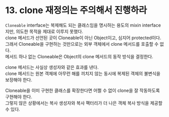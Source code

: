 # 13. clone 재정의는 주의해서 진행하라

`Cloneable` interface는 복제해도 되는 클래스임을 명시하는 용도의 mixin interface지만, 의도한 목적을 제대로 이루지 못했다.  
clone 메서드가 선언된 곳이 Cloneable이 아닌 Object이고, 심지어 protected이다. 그래서 Cloneable을 구현하는 것만으로는 외부 객체에서 clone 메서드를 호출할 수 없다.  
메서드 하나 없는 Cloneable은 Object의 clone 메서드의 동작 방식을 결정한다.

clone 메서드는 사실상 생성자와 같은 효과를 낸다.  
clone 메서드는 원본 객체에 아무런 해를 끼치지 않는 동시에 복제된 객체의 불변식을 보장해야 한다.

Cloneable을 이미 구현한 클래스를 확장한다면 어쩔 수 없이 clone을 잘 작동하도록 구현해야 한다.  
그렇지 않은 상황에서는 복사 생성자와 복사 팩터리가 더 나은 객체 복사 방식을 제공할 수 있다.